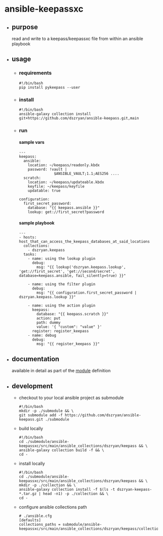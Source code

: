 # ansible-keepassxc

- ## purpose
     read and write to a keepass/keepassxc file from within an ansible playbook

- ## usage

  - ### requirements
      ```
      #!/bin/bash
      pip install pykeepass --user
      ```
    
  - ### install
    ```
    #!/bin/bash
    ansible-galaxy collection install git+https://github.com/dszryan/ansible-keepass.git,main
    ```
    
  - ### run
    
    #### sample vars
    ```
    ---
    keepass:
      ansible:
        location: ~/keepass/readonly.kbdx
        password: !vault |
                    $ANSIBLE_VAULT;1.1;AES256 ....
      scratch:
        location: ~/keepass/updateable.kbdx
        keyfile: ~/keepass/keyfile
        updatable: true

    configuration:
      first_secret_password:
        database: "{{ keepass.ansible }}"
        lookup: get://first_secret?password
    ```
    
    #### sample playbook
    ```
    ---
    - hosts: host_that_can_access_the_keepass_databases_at_said_locations
      collections:
        - dszryan.keepass
      tasks:
        - name: using the lookup plugin
          debug:
            msg: "{{ lookup('dszryan.keepass.lookup', 'get://first_secret', 'get://second/secret', database=keepass.ansible, fail_silently=true) }}"

        - name: using the filter plugin
          debug:
            msg: "{{ configuration.first_secret_password | dszryan.keepass.lookup }}"

        - name: using the action plugin
          keepass:
            database: "{{ keepass.scratch }}"
            action: put
            path: dummy
            value: '{ "custom": "value" }'
          register: register_keepass
        - name: debug
          debug:
            msg: "{{ register_keepass }}"    
    ```

- ## documentation
  available in detail as part of the [module](https://github.com/dszryan/ansible-keepassxc/blob/main/src/main/ansible_collections/dszryan/keepass/plugins/action/keepass.py) definition

- ## development
  - checkout to your local ansible project as submodule 
    ```
    #!/bin/bash
    mkdir -p ./submodule && \
    git submodule add -f https://github.com/dszryan/ansible-keepass.git ./submodule
    ```
  - build locally
    ```
    #!/bin/bash
    cd ./submodule/ansible-keepassxc/src/main/ansible_collections/dszryan/keepass && \
    ansible-galaxy collection build -f && \
    cd -
    ```
  - install locally
    ```
    #!/bin/bash
    cd ./submodule/ansible-keepassxc/src/main/ansible_collections/dszryan/keepass && \
    mkdir -p ./collection && \
    ansible-galaxy collection install -f $(ls -t dszryan-keepass-*.tar.gz | head -n1) -p ./collection && \
    cd -
    ```
  - configure ansible collections path
    ```
    # ./ansible.cfg
    [defaults]
    collections_paths = submodule/ansible-keepassxc/src/main/ansible_collections/dszryan/keepass/collection:~/.ansible/collections:/usr/share/ansible/collections
    ```
